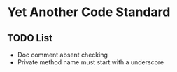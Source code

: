Yet Another Code Standard
======


TODO List
------
 - Doc comment absent checking
 - Private method name must start with a underscore
